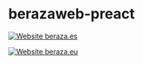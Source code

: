 # berazaweb-preact

[![Website beraza.es](https://img.shields.io/website-up-down-green-red/https/www.beraza.es.svg)](https://www.beraza.es)

[![Website beraza.eu](https://img.shields.io/website-up-down-green-red/https/www.beraza.eu.svg)](https://www.beraza.eu)
